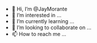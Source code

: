 - 👋 Hi, I’m @JayMorante
- 👀 I’m interested in ...
- 🌱 I’m currently learning ...
- 💞️ I’m looking to collaborate on ...
- 📫 How to reach me ...

<!---
JayMorante/JayMorante is a ✨ special ✨ repository because its `README.md` (this file) appears on your GitHub profile.
You can click the Preview link to take a look at your changes.
--->
